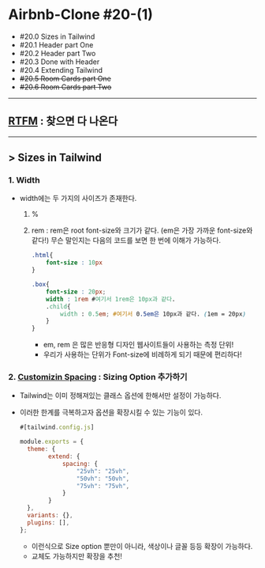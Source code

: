 # Airbnb-Clone #20-(1)

- #20.0 Sizes in Tailwind
- #20.1 Header part One
- #20.2 Header part Two
- #20.3 Done with Header
- #20.4 Extending Tailwind
- ~~#20.5 Room Cards part One~~
- ~~#20.6 Room Cards part Two~~

---

## [RTFM](https://tailwindcss.com/docs/) : 찾으면 다 나온다

---

## > Sizes in Tailwind

### 1. Width

- width에는 두 가지의 사이즈가 존재한다.

  1. %

  2. rem : rem은 root font-size와 크기가 같다. (em은 가장 가까운 font-size와 같다!)
     무슨 말인지는 다음의 코드를 보면 한 번에 이해가 가능하다.

     ```css
     .html{
         font-size : 10px
     }
     
     .box{
         font-size : 20px;
         width : 1rem #여기서 1rem은 10px과 같다.
         .child{
             width : 0.5em; #여기서 0.5em은 10px과 같다. (1em = 20px)
         }
     }
     ```

     - em, rem 은 많은 반응형 디자인 웹사이트들이 사용하는 측정 단위!
     - 우리가 사용하는 단위가 Font-size에 비례하게 되기 때문에 편리하다!

### 2. [Customizin Spacing](https://tailwindcss.com/docs/customizing-spacing/#app) : Sizing Option 추가하기

- Tailwind는 이미 정해져있는 클래스 옵션에 한해서만 설정이 가능하다.

- 이러한 한계를 극복하고자 옵션을 확장시킬 수 있는 기능이 있다.

  ```js
  #[tailwind.config.js]
  
  module.exports = {
  	theme: {
          extend: {
              spacing: {
                  "25vh": "25vh",
                  "50vh": "50vh",
                  "75vh": "75vh",
              }
          }
  	},
  	variants: {},
  	plugins: [],
  };
  ```

  - 이런식으로 Size option 뿐만이 아니라, 색상이나 글꼴  등등 확장이 가능하다.
  - 교체도 가능하지만 확장을 추천!

